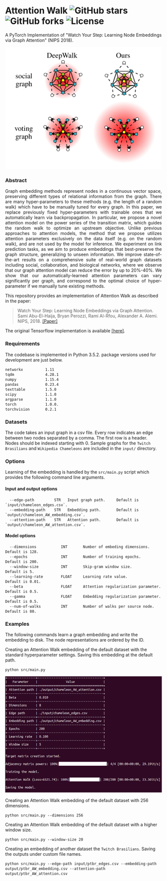 Attention Walk ![GitHub stars](https://img.shields.io/github/stars/benedekrozemberczki/AttentionWalk.svg?style=plastic) ![GitHub forks](https://img.shields.io/github/forks/benedekrozemberczki/AttentionWalk.svg?color=blue&style=plastic) ![License](https://img.shields.io/github/license/benedekrozemberczki/AttentionWalk.svg?color=blue&style=plastic)
============================================
A PyTorch Implementation of "Watch Your Step: Learning Node Embeddings via Graph Attention" (NIPS 2018).
<div style="text-align:center"><img src ="attentionwalk.jpg" ,width=720/></div>

### Abstract 
<p align="justify">
Graph embedding methods represent nodes in a continuous vector space, preserving different types of relational information from the graph. There are many hyper-parameters to these methods (e.g. the length of a random walk) which have to be manually tuned for every graph. In this paper, we replace previously fixed hyper-parameters with trainable ones that we automatically learn via backpropagation. In particular, we propose a novel attention model on the power series of the transition matrix, which guides the random walk to optimize an upstream objective. Unlike previous approaches to attention models, the method that we propose utilizes attention parameters exclusively on the data itself (e.g. on the random walk), and are not used by the model for inference. We experiment on link prediction tasks, as we aim to produce embeddings that best-preserve the graph structure, generalizing to unseen information. We improve state-of-the-art results on a comprehensive suite of real-world graph datasets including social, collaboration, and biological networks, where we observe that our graph attention model can reduce the error by up to 20%-40%. We show that our automatically-learned attention parameters can vary significantly per graph, and correspond to the optimal choice of hyper-parameter if we manually tune existing methods.</p>

This repository provides an implementation of Attention Walk as described in the paper:

> Watch Your Step: Learning Node Embeddings via Graph Attention.
> Sami Abu-El-Haija, Bryan Perozzi, Rami Al-Rfou, Alexander A. Alemi.
> NIPS, 2018.
> [[Paper]](http://papers.nips.cc/paper/8131-watch-your-step-learning-node-embeddings-via-graph-attention)

The original Tensorflow implementation is available [[here]](https://github.com/google-research/google-research/tree/master/graph_embedding/watch_your_step).

### Requirements

The codebase is implemented in Python 3.5.2. package versions used for development are just below.
```
networkx          1.11
tqdm              4.28.1
numpy             1.15.4
pandas            0.23.4
texttable         1.5.0
scipy             1.1.0
argparse          1.1.0
torch             1.0.0.
torchvision       0.2.1
```
### Datasets

The code takes an input graph in a csv file. Every row indicates an edge between two nodes separated by a comma. The first row is a header. Nodes should be indexed starting with 0. Sample graphs for the `Twitch Brasilians` and `Wikipedia Chameleons` are included in the  `input/` directory. 

### Options

Learning of the embedding is handled by the `src/main.py` script which provides the following command line arguments.

#### Input and output options

```
  --edge-path         STR   Input graph path.     Default is `input/chameleon_edges.csv`.
  --embedding-path    STR   Embedding path.       Default is `output/chameleon_AW_embedding.csv`.
  --attention-path    STR   Attention path.       Default is `output/chameleon_AW_attention.csv`.
```

#### Model options

```
  --dimensions           INT       Number of embeding dimensions.        Default is 128.
  --epochs               INT       Number of training epochs.            Default is 200.
  --window-size          INT       Skip-gram window size.                Default is 5.
  --learning-rate        FLOAT     Learning rate value.                  Default is 0.01.
  --beta                 FLOAT     Attention regularization parameter.   Default is 0.5.
  --gamma                FLOAT     Embedding regularization parameter.   Default is 0.5.
  --num-of-walks         INT       Number of walks per source node.      Default is 80.
```

### Examples

The following commands learn a graph embedding and write the embedding to disk. The node representations are ordered by the ID.

Creating an Attention Walk embedding of the default dataset with the standard hyperparameter settings. Saving this embedding at the default path.

```
python src/main.py
```
<p align="center">
<img style="float: center;" src="attention_walk_run_example.jpg">
</p>

Creating an Attention Walk embedding of the default dataset with 256 dimensions.
```
python src/main.py --dimensions 256
```

Creating an Attention Walk embedding of the default dataset with a higher window size.

```
python src/main.py --window-size 20
```

Creating an embedding of another dataset the `Twitch Brasilians`. Saving the outputs under custom file names.

```
python src/main.py --edge-path input/ptbr_edges.csv --embedding-path output/ptbr_AW_embedding.csv --attention-path output/ptbr_AW_attention.csv
```
